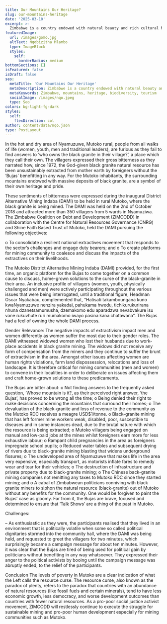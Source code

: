 ```yaml
---
title: Our Mountains Our Heritage?
slug: our-mountains-heritage
date: '2025-03-10'
excerpt: >-
  Zimbabwe is a country endowed with natural beauty and rich cultural heritage. The mountains are not just geographical features; they are sacred spaces that hold deep spiritual significance for many communities. They are also vital for biodiversity, water catchment areas, and tourism.
featuredImage:
  url: /images/gomo.jpg
  altText: Nqobizitha Mlambo
  type: ImageBlock
  styles:
    self:
      borderRadius: medium
bottomSections: []
isFeatured: false
isDraft: false
seo:
  metaTitle: 'Our Mountains Our Heritage'
  metaDescription: Zimbabwe is a country endowed with natural beauty and rich cultural heritage. The mountains are not just geographical features; they are sacred spaces that hold deep spiritual significance for many communities. They are also vital for biodiversity, water catchment areas, and tourism.
  metaKeywords: Zimbabwe, mountains, heritage, biodiversity, tourism
  socialImage: /images/nqo.jpeg
  type: Seo
colors: bg-light-fg-dark
styles:
  self:
    flexDirection: col
author: content/data/nqo.json
type: PostLayout
---
```


In the hot and dry area of Nyamuzuwe, Mutoko rural, people from all walks of life (women, youth, men and traditional leaders), are furious as they fail to find answers to ‘who owns the black granite in their village?’, a place which they call their own. The villagers expressed their gross bitterness as they narrated how, since 1972, the God-given black granite natural resource has been unsustainably extracted from mother earth by foreigners without the ‘Bujas’ benefitting in any way. For the Mutoko inhabitants, the surrounding mountains endowed with massive deposits of black granite, are a symbol of their own heritage and pride.

These sentiments of bitterness were expressed during the inaugural District Alternative Mining Indaba (DAMI) to be held in rural Mutoko, where the black granite is being mined. The DAMI was held on the 2nd of October 2018 and attracted more than 350 villagers from 5 wards in Nyamuziwa. The Zimbabwe Coalition on Debt and Development (ZIMCODD) in collaboration with the Centre for Natural Resources Governance (CNRG) and Shine Faith Based Trust of Mutoko, held the DAMI pursuing the following objectives:

o To consolidate a resilient national extractives movement that responds to the sector’s challenges and engage duty bearers; and
o To create platforms for mining community to coalesce and discuss the impacts of the extractives on their livelihoods.

The Mutoko District Alternative Mining Indaba (DAMI) provided, for the first time, an organic platform for the Bujas to come together on a common cause to discuss, home-grown solutions to the curse of the black-granite in their area. An inclusive profile of villagers (women, youth, physically challenged and men) were actively participating throughout the various issues that were being interrogated, until a traditional figure, Headman Oscar Nyakabau, complemented that, “Hatisati takamboungana kuno kwaNyamuzuwe nenzira yakadai, pahukama hwedu, tichikurukurirana nhuna dzanetsamumusha, dzemakomo edu aparadzwa nevabvakure isu vane rukuvhute ruri mumakomo iwayo pasina kana chatawana”. The Bujas had a feel of owning the whole DAMI process.

Gender Relevance:
The negative impacts of extractivism impact men and women differently as women suffer the most due to their gender roles. The DAMI witnessed widowed women who lost their husbands due to work-place accidents in black granite mining. The widows did not receive any form of compensation from the miners and they continue to suffer the brunt of extractivism in the area. Amongst other issues affecting women are human rights violations, farm land dispossession, relocations and loss of landscape. It is therefore critical for mining communities (men and women) to convene in their localities in order to deliberate on issues affecting them and craft home-grown solutions to these predicaments.

The Bujas are bitter about:
o Not finding answers to the frequently asked question, ‘Whose mountain is it?, as their perceived right answer, ‘the Bujas’, has proved to be wrong all the time;
o Being denied their right to make decisions concerning the mountains that surround their homes;
o The devaluation of the black-granite and loss of revenue to the community as the Mutoko RDC receives a meagre USD$1/tonne.
o Black-granite mining that has left former mine workers weak, disabled, poor, susceptible to diseases and in some instances dead, due to the brutal nature with which the resource is being extracted;
o Mutoko villagers being engaged on manual and low-paid jobs at the mines whilst foreigners earn more for less exhaustive labour;
o Rampant child pregnancies in the area as foreigners impregnate school pupils;
o Reduced water tables and subsequent drying of rivers due to black-granite mining blasting that widens underground fissures;
o The undeveloped area of Nyamuzuwe that makes life in the area very expensive, especially transport, as motorists inflate fares to remedy wear and tear for their vehicles;
o The destruction of infrastructure and private property due to black-granite mining;
o The Chinese back-granite mining companies not remitting any taxes to Mutoko RDC since they started mining; and
o A cabal of Zimbabwean politicians conniving with black granite miners to siphon the natural resource (black-granite) out of Mutoko without any benefits for the community.
One would be forgiven to paint the Bujas’ case as gloomy. Far from it, the Bujas are brave, focused and determined to ensure that ‘Talk Shows’ are a thing of the past in Mutoko.

Challenges:

– As enthusiastic as they were, the participants realised that they lived in an environment that is politically volatile when some so called political dignitaries stormed into the community hall, where the DAMI was being held, and requested to greet the villagers for two minutes, which surprisingly became a campaign message for about ten minutes. However, it was clear that the Bujas are tired of being used for political gain by politicians without benefiting in any way whatsoever. They expressed their anger to the political activists by booing until the campaign message was abruptly ended, to the relief of the participants.

Conclusion
The levels of poverty in Mutoko are a clear indication of what the Left calls the resource curse. The resource curse, also known as the paradox of plenty, refers to the paradox that countries with an abundance of natural resources (like fossil fuels and certain minerals), tend to have less economic growth, less democracy, and worse development outcomes than countries with fewer natural resources. As a pro-poor social justice activist movement, ZIMCODD will restlessly continue to execute the struggle for sustainable mining and pro-poor human development especially for mining communities such as Mutoko.
